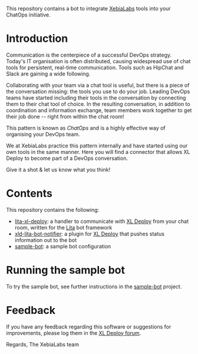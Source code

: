 This repository contains a bot to integrate [XebiaLabs](https://www.xebialabs.com) tools into your ChatOps initiative.

# Introduction

Communication is the centerpiece of a successful DevOps strategy. Today's IT organisation is often distributed, causing widespread use of chat tools for persistent, real-time communication. Tools such as HipChat and Slack are gaining a wide following.

Collaborating with your team via a chat tool is useful, but there is a piece of the conversation missing: the tools you use to do your job. Leading DevOps teams have started including their tools in the conversation by connecting them to their chat tool of choice. In the resulting conversation, in addition to coordination and information exchange, team members work together to get their job done -- right from within the chat room!

This pattern is known as _ChatOps_ and is a highly effective way of organising your DevOps team.

We at XebiaLabs practice this pattern internally and have started using our own tools in the same manner. Here you will find a connector that allows XL Deploy to become part of a DevOps conversation.

Give it a shot & let us know what you think!

# Contents

This repository contains the following:

* [lita-xl-deploy](lita-xl-deploy): a handler to communicate with [XL Deploy](https://www.xebialabs.com/products/xl-deploy) from your chat room, written for the [Lita](http://www.lita.io) bot framework
* [xld-lita-bot-notifier](xld-lita-bot-notifier): a plugin for [XL Deploy](https://www.xebialabs.com/products/xl-deploy) that pushes status information out to the bot
* [sample-bot](sample-bot): a sample bot configuration

# Running the sample bot

To try the sample bot, see further instructions in the [sample-bot](sample-bot) project.

# Feedback

If you have any feedback regarding this software or suggestions for improvements, please log them in the [XL Deploy forum](https://support.xebialabs.com/hc/en-us/community/topics/200267485-XL-Deploy).

Regards,
The XebiaLabs team
